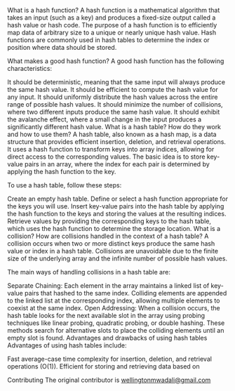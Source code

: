 What is a hash function? A hash function is a mathematical algorithm that takes an input (such as a key) and produces a fixed-size output called a hash value or hash code. The purpose of a hash function is to efficiently map data of arbitrary size to a unique or nearly unique hash value. Hash functions are commonly used in hash tables to determine the index or position where data should be stored.

What makes a good hash function? A good hash function has the following characteristics:

It should be deterministic, meaning that the same input will always produce the same hash value. It should be efficient to compute the hash value for any input. It should uniformly distribute the hash values across the entire range of possible hash values. It should minimize the number of collisions, where two different inputs produce the same hash value. It should exhibit the avalanche effect, where a small change in the input produces a significantly different hash value. What is a hash table? How do they work and how to use them? A hash table, also known as a hash map, is a data structure that provides efficient insertion, deletion, and retrieval operations. It uses a hash function to transform keys into array indices, allowing for direct access to the corresponding values. The basic idea is to store key-value pairs in an array, where the index for each pair is determined by applying the hash function to the key.

To use a hash table, follow these steps:

Create an empty hash table. Define or select a hash function appropriate for the keys you will use. Insert key-value pairs into the hash table by applying the hash function to the keys and storing the values at the resulting indices. Retrieve values by providing the corresponding keys to the hash table, which uses the hash function to determine the storage location. What is a collision? How are collisions handled in the context of a hash table? A collision occurs when two or more distinct keys produce the same hash value or index in a hash table. Collisions are unavoidable due to the finite size of the underlying array and the infinite number of possible hash values.

The main ways of handling collisions in a hash table are:

Separate Chaining: Each element in the array maintains a linked list of key-value pairs that hashed to the same index. Colliding elements are appended to the linked list at the corresponding index, allowing multiple elements to coexist at the same index. Open Addressing: When a collision occurs, the hash table looks for the next available slot in the array using probing techniques like linear probing, quadratic probing, or double hashing. These methods search for alternative slots to place the colliding elements until an empty slot is found. Advantages and drawbacks of using hash tables Advantages of using hash tables include:

Fast average-case time complexity for insertion, deletion, and retrieval operations (O(1)). Efficient for storing and retrieving data based on

Contributing The original contributor is wellingtonmwadali@gmail.com
